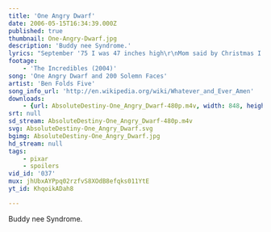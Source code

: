```yaml
---
title: 'One Angry Dwarf'
date: 2006-05-15T16:34:39.000Z
published: true
thumbnail: One-Angry-Dwarf.jpg
description: 'Buddy nee Syndrome.'
lyrics: "September '75 I was 47 inches high\r\nMom said by Christmas I would have\r\nA bad-ass mother G.I. Joe\r\nFor your little minds to blow\r\nI still got beat up after class\r\n\r\nNow I'm big and important\r\nOne angry dwarf\r\nTwo hundred solemn faces are you\r\nIf you really wanna see me\r\nCheck your papers and the TV\r\nLook who's telling who what to do\r\nKiss my ass good-bye\r\n\r\nDon't give me that bullshit\r\nYou know who I am\r\nI'm your nightmare, little man\r\nVic, you stole my lunch money, made me cry\r\nJane, remember second grade?\r\nSaid you couldn't stand my face\r\nRather than kiss me\r\nYou said you'd rather die\r\n\r\nNow I'm big and important\r\nOne angry dwarf\r\nTwo hundred solemn faces are you\r\nIf you really wanna see me\r\nCheck your papers and the TV\r\nLook who's telling who what to do\r\nKiss my ass good-bye\r\n\r\nYou'll be sorry one day\r\nYes you will, yes you will\r\nYou shouldn't push me around\r\n'Cause I will, yes I will\r\nYou will be sorry when I'm big\r\nYes you will be sorry"
footage:
    - 'The Incredibles (2004)'
song: 'One Angry Dwarf and 200 Solemn Faces'
artist: 'Ben Folds Five'
song_info_url: 'http://en.wikipedia.org/wiki/Whatever_and_Ever_Amen'
downloads:
    - {url: AbsoluteDestiny-One_Angry_Dwarf-480p.m4v, width: 848, height: 336, mimetype: video/mp4}
srt: null
sd_stream: AbsoluteDestiny-One_Angry_Dwarf-480p.m4v
svg: AbsoluteDestiny-One_Angry_Dwarf.svg
bgimg: AbsoluteDestiny-One_Angry_Dwarf.jpg
hd_stream: null
tags:
    - pixar
    - spoilers
vid_id: '037'
mux: jhUbxAYPpq02rzfvS8XOdB8efqks011YtE
yt_id: KhqoikADah8

---
```

Buddy nee Syndrome.